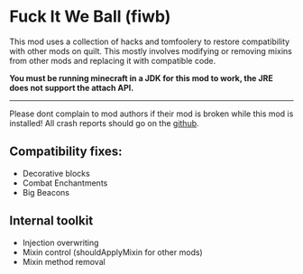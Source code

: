 # Fuck It We Ball (fiwb)

This mod uses a collection of hacks and tomfoolery to restore compatibility with other mods on quilt. This mostly involves modifying or removing mixins from other mods and replacing it with compatible code.

**You must be running minecraft in a JDK for this mod to work, the JRE does not support the attach API.**

---

Please dont complain to mod authors if their mod is broken while this mod is installed!
All crash reports should go on the [github](https://github.com/SilverAndro/fuck-it-we-ball/issues).

## Compatibility fixes:
- Decorative blocks
- Combat Enchantments
- Big Beacons

## Internal toolkit
- Injection overwriting
- Mixin control (shouldApplyMixin for other mods)
- Mixin method removal

